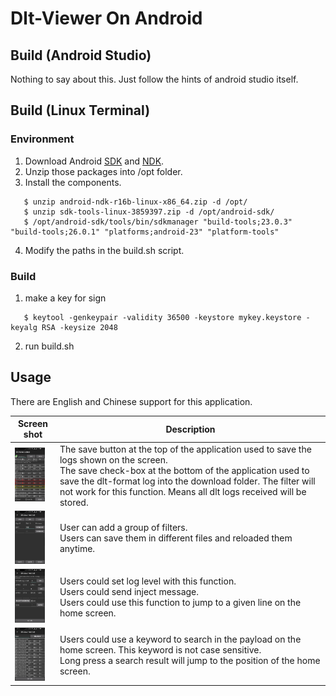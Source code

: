 # Dlt-Viewer On Android

## Build (Android Studio)

Nothing to say about this. Just follow the hints of android studio itself.

## Build (Linux Terminal)

### Environment
1. Download Android [SDK](https://medium.com/@authmane512/how-to-build-an-apk-from-command-line-without-ide-7260e1e22676) and [NDK](https://software.intel.com/en-us/articles/building-an-android-command-line-application-using-the-ndk-build-tools).
2. Unzip those packages into /opt folder.
3. Install the components.
```(base)
   $ unzip android-ndk-r16b-linux-x86_64.zip -d /opt/
   $ unzip sdk-tools-linux-3859397.zip -d /opt/android-sdk/
   $ /opt/android-sdk/tools/bin/sdkmanager "build-tools;23.0.3" "build-tools;26.0.1" "platforms;android-23" "platform-tools"
```
4. Modify the paths in the build.sh script.

### Build
1. make a key for sign
```(shell)
   $ keytool -genkeypair -validity 36500 -keystore mykey.keystore -keyalg RSA -keysize 2048
```
2. run build.sh


## Usage

There are English and Chinese support for this application.

| Screen shot                 | Description                              |
| --------------------------- | ---------------------------------------- |
| <img src="docs/home.png" width="48">       | The save button at the top of the application used to save the logs shown on the screen. <br/> The save check-box at the bottom of the application used to save the dlt-format log into the download folder. The filter will not work for this function. Means all dlt logs received will be stored. |
| <img src="docs/filter.png" width="48">   | User can add a group of filters. <br/> Users can save them in different files and reloaded them anytime. |
| <img src="docs/control.png" width="48"> | Users could set log level with this function. <br/> Users could send inject message.  <br/> Users could use this function to jump to a given line on the home screen. |
| <img src="docs/search.png" width="48">   | Users could use a keyword to search in the payload on the home screen. This keyword is not case sensitive.  <br/> Long press a search result will jump to the position of the home screen. |
